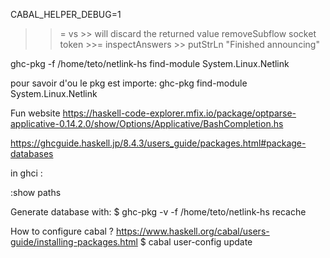 CABAL_HELPER_DEBUG=1


>>= vs >>
>> will discard the returned value
    removeSubflow socket token >>= inspectAnswers >> putStrLn "Finished announcing"

ghc-pkg -f /home/teto/netlink-hs find-module System.Linux.Netlink

pour savoir d'ou le pkg est importe:
	ghc-pkg find-module System.Linux.Netlink

Fun website
https://haskell-code-explorer.mfix.io/package/optparse-applicative-0.14.2.0/show/Options/Applicative/BashCompletion.hs

https://ghcguide.haskell.jp/8.4.3/users_guide/packages.html#package-databases

in ghci :

:show paths



Generate database with:
$ ghc-pkg -v -f /home/teto/netlink-hs  recache


How to configure cabal ?
https://www.haskell.org/cabal/users-guide/installing-packages.html
$ cabal user-config update
